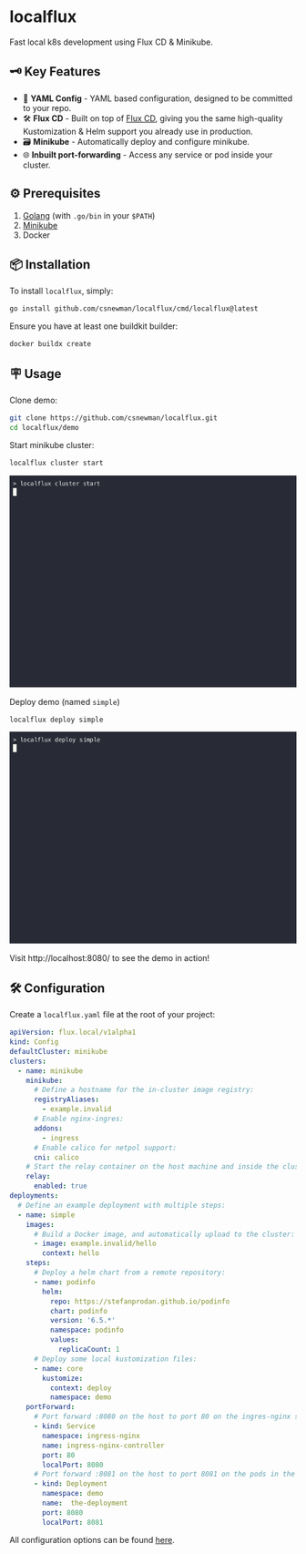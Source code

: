 # localflux
Fast local k8s development using Flux CD & Minikube.

## 🗝️ Key Features

- 📝 **YAML Config** - YAML based configuration, designed to be committed to your repo.
- 🛠️ **Flux CD** - Built on top of [Flux CD](https://fluxcd.io/), giving you the same high-quality Kustomization & Helm support you already use in production.
- 🗃️ **Minikube** - Automatically deploy and configure minikube.
- 🌐 **Inbuilt port-forwarding** - Access any service or pod inside your cluster.

## ⚙️ Prerequisites

1. [Golang](https://go.dev/) (with `.go/bin` in your `$PATH`)
2. [Minikube](https://minikube.sigs.k8s.io/docs/start/)
3. Docker

## 📦 Installation

To install `localflux`, simply:

```bash
go install github.com/csnewman/localflux/cmd/localflux@latest
```

Ensure you have at least one buildkit builder:
```bash
docker buildx create
```

## 🪧 Usage

Clone demo:
```bash
git clone https://github.com/csnewman/localflux.git
cd localflux/demo
```

Start minikube cluster:
```bash
localflux cluster start
```

<div align="center">
  <img src=".github/start.gif" />
</div>

Deploy demo (named `simple`)
```bash
localflux deploy simple
```

<div align="center">
  <img src=".github/deploy.gif" />
</div>

Visit http://localhost:8080/ to see the demo in action!

## 🛠️ Configuration

Create a `localflux.yaml` file at the root of your project:

```yaml
apiVersion: flux.local/v1alpha1
kind: Config
defaultCluster: minikube
clusters:
  - name: minikube
    minikube:
      # Define a hostname for the in-cluster image registry:
      registryAliases:
        - example.invalid
      # Enable nginx-ingres:
      addons:
        - ingress
      # Enable calico for netpol support:
      cni: calico
    # Start the relay container on the host machine and inside the cluster for port-forwarding:
    relay:
      enabled: true
deployments:
  # Define an example deployment with multiple steps:
  - name: simple
    images:
      # Build a Docker image, and automatically upload to the cluster:
      - image: example.invalid/hello
        context: hello
    steps:
      # Deploy a helm chart from a remote repository:
      - name: podinfo
        helm:
          repo: https://stefanprodan.github.io/podinfo
          chart: podinfo
          version: '6.5.*'
          namespace: podinfo
          values:
            replicaCount: 1
      # Deploy some local kustomization files:
      - name: core
        kustomize:
          context: deploy
          namespace: demo
    portForward:
      # Port forward :8080 on the host to port 80 on the ingres-nginx service:
      - kind: Service
        namespace: ingress-nginx
        name: ingress-nginx-controller
        port: 80
        localPort: 8080
      # Port forward :8081 on the host to port 8081 on the pods in the deployment:
      - kind: Deployment
        namespace: demo
        name:  the-deployment
        port: 8080
        localPort: 8081
```

All configuration options can be found [here](https://github.com/csnewman/localflux/blob/master/internal/config/v1alpha1/config.go).
